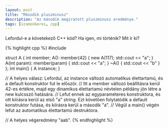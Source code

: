 ```yaml
---
layout: post
title: "Második pluszminusz"
description: "Az második megíratott pluszminusz eredménye."
tags: [szamonkeres, cpp]
---
```

Lefordul-e a követekező C++ kód?
Ha igen, mi történik? Mit ír ki?

{% highlight cpp %}
#include <iostream>

struct A {
  int member;
  A(): member(42) {
    new A(117);
    std::cout << "a";
  }
  A(int param): member(param) {
    std::cout << "a";
  }
  ~A() { std::cout << "b" }
};
int main() { A instance; }

// A helyes válasz: Lefordul, az instance változó automatikus élettartamú, és a default konstruktor fut le először.
// Itt a member változó beállításra kerül 42-es értékre, majd egy dinamikus élettartamú névtelen példány jön létre a new kulcsszó hatására.
// Lefut ennek az egyparaméteres konstruktora, és ott kiírásra kerül az első "a" string. Ezt követően folytatódik a default konstruktor futása, és kiírásra kerül a második "a".
// Végül a main() végén lefut az automatikus élettartamú destruktora.

// A helyes végeredmény "aab".
{% endhighlight %}
